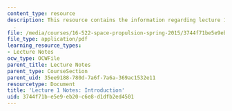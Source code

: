 ```yaml
---
content_type: resource
description: This resource contains the information regarding lecture 1 notes introduction
  .
file: /media/courses/16-522-space-propulsion-spring-2015/3744f71be5e9eb20c6e8d1dfb2ed4501_MIT16_522S15_Lecture1.pdf
file_type: application/pdf
learning_resource_types:
- Lecture Notes
ocw_type: OCWFile
parent_title: Lecture Notes
parent_type: CourseSection
parent_uid: 35ee9188-780d-7a6f-7a6a-369ac1532e11
resourcetype: Document
title: 'Lecture 1 Notes: Introduction'
uid: 3744f71b-e5e9-eb20-c6e8-d1dfb2ed4501
---
```

